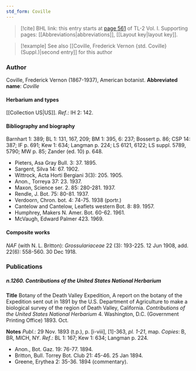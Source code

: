 ```yaml
---
std_form: Coville
---
```


> [!cite] BHL link: this entry starts at [page 561](https://www.biodiversitylibrary.org/page/33120692) of TL-2 Vol. I.
> Supporting pages: [[Abbreviations|abbreviations]], [[Layout key|layout key]].

> [!example] See also [[Coville, Frederick Vernon {std. Coville} (Suppl.)|second entry]] for this author

### Author

Coville, Frederick Vernon (1867-1937), American botanist. 
**Abbreviated name**: *Coville*

#### Herbarium and types

[[Collection US|US]].
*Ref*.: IH 2: 142.

#### Bibliography and biography

Barnhart 1: 389; BL 1: 131, 167, 209; BM 1: 395, 6: 237; Bossert p. 86; CSP 14: 387; IF p. 691; Kew 1: 634; Langman p. 224; LS 6121, 6122; LS suppl. 5789, 5790; MW p. 85; Zander (ed. 10) p. 648.
- Pieters, Asa Gray Bull. 3: 37. 1895.
- Sargent, Silva 14: 67. 1902.
- Wittrock, Acta Horti Bergiani 3(3): 205. 1905.
- Anon., Torreya 37: 23. 1937.
- Maxon, Science ser. 2. 85: 280-281. 1937.
- Rendle, J. Bot. 75: 80-81. 1937.
- Verdoorn, Chron. bot. 4: 74-75. 1938 (portr.)
- Cantelow and Cantelow, Leaflets western Bot. 8: 89. 1957.
- Humphrey, Makers N. Amer. Bot. 60-62. 1961.
- McVaugh, Edward Palmer 423. 1969.

#### Composite works

*NAF* (with N. L. Britton): *Grossulariaceae* 22 (3): 193-225. 12 Jun 1908, add. 22(6): 558-560. 30 Dec 1918.

### Publications

##### n.1260. Contributions of the United States National Herbarium

**Title**
Botany of the Death Valley Expedition, A report on the botany of the Expedition sent out in 1891 by the U.S. Department of Agriculture to make a biological survey of the region of Death Valley, California. *Contributions of the United States National Herbarium* 4. Washington, D.C. (Government Printing Office) 1893. Oct.

**Notes**
*Publ*.: 29 Nov. 1893 (t.p.), p. \[i-viii\], \[1\]-363, *pl. 1-21*, map. *Copies*: B, BR, MICH, NY.
*Ref*.: BL 1: 167; Kew 1: 634; Langman p. 224.
- Anon., Bot. Gaz. 19: 76-77. 1894.
- Britton, Bull. Torrey Bot. Club 21: 45-46. 25 Jan 1894.
- Greene, Erythea 2: 35-36. 1894 (commentary).

